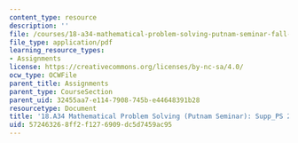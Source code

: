 ```yaml
---
content_type: resource
description: ''
file: /courses/18-a34-mathematical-problem-solving-putnam-seminar-fall-2018/572463268ff2f1276909dc5d7459ac95_MIT18_A34F18Supp2.pdf
file_type: application/pdf
learning_resource_types:
- Assignments
license: https://creativecommons.org/licenses/by-nc-sa/4.0/
ocw_type: OCWFile
parent_title: Assignments
parent_type: CourseSection
parent_uid: 32455aa7-e114-7908-745b-e44648391b28
resourcetype: Document
title: '18.A34 Mathematical Problem Solving (Putnam Seminar): Supp_PS 2'
uid: 57246326-8ff2-f127-6909-dc5d7459ac95
---
```

